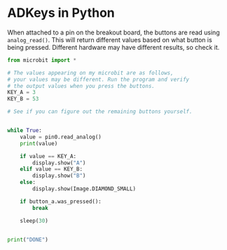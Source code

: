 # ADKeys in Python

When attached to a pin on the breakout board, the buttons are read using `analog_read()`. This will return
different values based on what button is being pressed. Different hardware may have different results, so check it.

```python
from microbit import *

# The values appearing on my microbit are as follows,
# your values may be different. Run the program and verify
# the output values when you press the buttons.
KEY_A = 3
KEY_B = 53

# See if you can figure out the remaining buttons yourself.


while True:
    value = pin0.read_analog()
    print(value)

    if value == KEY_A:
        display.show("A")
    elif value == KEY_B:
        display.show("B")
    else:
        display.show(Image.DIAMOND_SMALL)

    if button_a.was_pressed():
        break

    sleep(30)


print("DONE")
```
